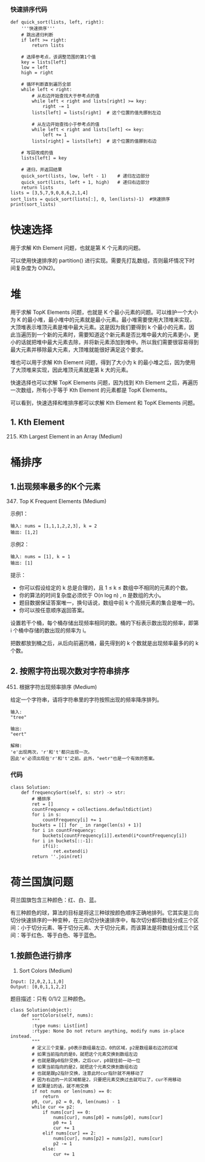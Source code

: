 ### 快速排序代码
```
def quick_sort(lists, left, right):
    '''快速排序'''
    # 跳出递归判断
    if left >= right:
        return lists
 
    # 选择参考点，该调整范围的第1个值
    key = lists[left]
    low = left  
    high = right
 
    # 循环判断直到遍历全部
    while left < right:
        # 从右边开始查找大于参考点的值
        while left < right and lists[right] >= key:
            right -= 1
        lists[left] = lists[right]  # 这个位置的值先挪到左边
 
        # 从左边开始查找小于参考点的值
        while left < right and lists[left] <= key:
            left += 1
        lists[right] = lists[left]  # 这个位置的值挪到右边
 
    # 写回改成的值
    lists[left] = key
 
    # 递归，并返回结果
    quick_sort(lists, low, left - 1)    # 递归左边部分
    quick_sort(lists, left + 1, high)   # 递归右边部分
    return lists
lists = [3,5,7,9,0,8,6,2,1,4]
sort_lists = quick_sort(lists[:], 0, len(lists)-1)  #快速排序
print(sort_lists)
```
# 快速选择
用于求解 Kth Element 问题，也就是第 K 个元素的问题。

可以使用快速排序的 partition() 进行实现。需要先打乱数组，否则最坏情况下时间复杂度为 O(N2)。
# 堆
用于求解 TopK Elements 问题，也就是 K 个最小元素的问题。可以维护一个大小为 K 的最小堆，最小堆中的元素就是最小元素。最小堆需要使用大顶堆来实现，大顶堆表示堆顶元素是堆中最大元素。这是因为我们要得到 k 个最小的元素，因此当遍历到一个新的元素时，需要知道这个新元素是否比堆中最大的元素更小，更小的话就把堆中最大元素去除，并将新元素添加到堆中。所以我们需要很容易得到最大元素并移除最大元素，大顶堆就能很好满足这个要求。

堆也可以用于求解 Kth Element 问题，得到了大小为 k 的最小堆之后，因为使用了大顶堆来实现，因此堆顶元素就是第 k 大的元素。

快速选择也可以求解 TopK Elements 问题，因为找到 Kth Element 之后，再遍历一次数组，所有小于等于 Kth Element 的元素都是 TopK Elements。

可以看到，快速选择和堆排序都可以求解 Kth Element 和 TopK Elements 问题。
## 1. Kth Element
215. Kth Largest Element in an Array (Medium)

# 桶排序
## 1.出现频率最多的K个元素
347. Top K Frequent Elements (Medium)

示例1：
```
输入: nums = [1,1,1,2,2,3], k = 2
输出: [1,2]
```
示例2：
```
输入: nums = [1], k = 1
输出: [1]
```
提示：
- 你可以假设给定的 k 总是合理的，且 1 ≤ k ≤ 数组中不相同的元素的个数。
- 你的算法的时间复杂度必须优于 O(n log n) , n 是数组的大小。
- 题目数据保证答案唯一，换句话说，数组中前 k 个高频元素的集合是唯一的。
- 你可以按任意顺序返回答案。

设置若干个桶，每个桶存储出现频率相同的数。桶的下标表示数出现的频率，即第 i 个桶中存储的数出现的频率为 i。

把数都放到桶之后，从后向前遍历桶，最先得到的 k 个数就是出现频率最多的的 k 个数。
## 2. 按照字符出现次数对字符串排序
451. 根据字符出现频率排序 (Medium)

给定一个字符串，请将字符串里的字符按照出现的频率降序排列。
```
输入:
"tree"

输出:
"eert"

解释:
'e'出现两次，'r'和't'都只出现一次。
因此'e'必须出现在'r'和't'之前。此外，"eetr"也是一个有效的答案。
```
### 代码
```
class Solution:
    def frequencySort(self, s: str) -> str:
        # 桶排序
        ret = []
        countFrequency = collections.defaultdict(int)
        for i in s:
            countFrequency[i] += 1
        buckets = [[] for _ in range(len(s) + 1)]
        for i in countFrequency:
            buckets[countFrequency[i]].extend(i*countFrequency[i])
        for i in buckets[::-1]:
            if(i):
                ret.extend(i)
        return ''.join(ret)
```


# 荷兰国旗问题
荷兰国旗包含三种颜色：红、白、蓝。

有三种颜色的球，算法的目标是将这三种球按颜色顺序正确地排列。它其实是三向切分快速排序的一种变种，在三向切分快速排序中，每次切分都将数组分成三个区间：小于切分元素、等于切分元素、大于切分元素，而该算法是将数组分成三个区间：等于红色、等于白色、等于蓝色。
## 1.按颜色进行排序
1.  Sort Colors (Medium)

```
Input: [2,0,2,1,1,0]
Output: [0,0,1,1,2,2]
```
题目描述：只有 0/1/2 三种颜色。
```
class Solution(object):
    def sortColors(self, nums):
        """
        :type nums: List[int]
        :rtype: None Do not return anything, modify nums in-place instead.
        """
        # 定义三个变量，p0表示数组最左边，0的区域，p2是数组最右边2的区域
        # 如果当前指向的是0，就把这个元素交换到数组左边
        # 也就是跟p0指针交换，之后cur，p0就往前一动一位
        # 如果当前指向的是2，就把这个元素交换到数组右边
        # 也就是跟p2指针交换，注意此时cur指针就不用移动了
        # 因为右边的一片区域都是2，只要把元素交换过去就可以了，cur不用移动
        # 如果是1的话，就不用交换
        if not nums or len(nums) == 0:
            return
        p0, cur, p2 = 0, 0, len(nums) - 1
        while cur <= p2:
            if nums[cur] == 0:
                nums[cur], nums[p0] = nums[p0], nums[cur]
                p0 += 1
                cur += 1
            elif nums[cur] == 2:
                nums[cur], nums[p2] = nums[p2], nums[cur]
                p2 -= 1
            else:
                cur += 1
```